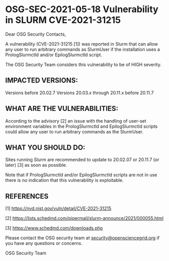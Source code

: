 # OSG-SEC-2021-05-18 Vulnerability in SLURM CVE-2021-31215

Dear OSG Security Contacts,

A vulnerability (CVE-2021-31215 [1]) was reported in Slurm that can allow any user to run arbitrary commands as SlurmUser if the installation uses a PrologSlurmctld and/or EpilogSlurmctld script.

The OSG Security Team considers this vulnerability to be of HIGH severity.

## IMPACTED VERSIONS:

Versions before 20.02.7
Versions 20.03.x through 20.11.x before 20.11.7

## WHAT ARE THE VULNERABILITIES:

According to the advisory [2] an issue with the handling of user-set environment variables in the PrologSlurmctld and EpilogSlurmctld scripts could allow any user to run arbitrary commands as the SlurmUser.

## WHAT YOU SHOULD DO:

Sites running Slurm are recommended to update to 20.02.07 or 20.11.7 (or later) [3] as soon as possible.

Note that if PrologSlurmctld and/or EpilogSlurmctld scripts are not in use there is no indication that this vulnerability is exploitable.

## REFERENCES

[1] https://nvd.nist.gov/vuln/detail/CVE-2021-31215

[2] https://lists.schedmd.com/pipermail/slurm-announce/2021/000055.html

[3] https://www.schedmd.com/downloads.php

Please contact the OSG security team at security@opensciencegrid.org if you have any questions or concerns. 

OSG Security Team
